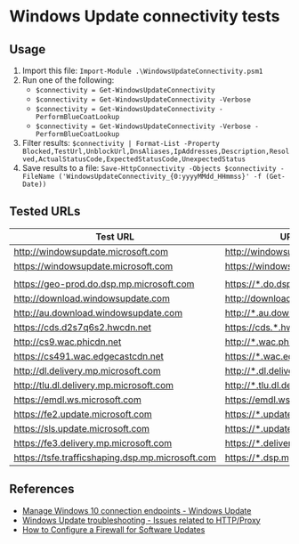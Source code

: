 # Windows Update connectivity tests

## Usage

1. Import this file: `Import-Module .\WindowsUpdateConnectivity.psm1`
1. Run one of the following:
    * `$connectivity = Get-WindowsUpdateConnectivity`
    * `$connectivity = Get-WindowsUpdateConnectivity -Verbose`
    * `$connectivity = Get-WindowsUpdateConnectivity -PerformBlueCoatLookup`
    * `$connectivity = Get-WindowsUpdateConnectivity -Verbose -PerformBlueCoatLookup`
1. Filter results: `$connectivity | Format-List -Property Blocked,TestUrl,UnblockUrl,DnsAliases,IpAddresses,Description,Resolved,ActualStatusCode,ExpectedStatusCode,UnexpectedStatus`
1. Save results to a file: `Save-HttpConnectivity -Objects $connectivity -FileName ('WindowsUpdateConnectivity_{0:yyyyMMdd_HHmmss}' -f (Get-Date))`

## Tested URLs

| Test URL | URL to Unblock | Description |
| -- | -- | -- |
| <http://windowsupdate.microsoft.com> | <http://windowsupdate.microsoft.com> | |
| <https://windowsupdate.microsoft.com> | <https://windowsupdate.microsoft.com> | |
| | | |
| <https://geo-prod.do.dsp.mp.microsoft.com> | <https://*.do.dsp.mp.microsoft.com> | |
| <http://download.windowsupdate.com> | <http://download.windowsupdate.com> | |
| <http://au.download.windowsupdate.com> | <http://*.au.download.windowsupdate.com> | |
| <https://cds.d2s7q6s2.hwcdn.net> | <https://cds.*.hwcdn.net> | |
| <http://cs9.wac.phicdn.net> | <http://*.wac.phicdn.net> | |
| <https://cs491.wac.edgecastcdn.net> | <https://*.wac.edgecastcdn.net> | |
| <http://dl.delivery.mp.microsoft.com> | <http://*.dl.delivery.mp.microsoft.com> | |
| <http://tlu.dl.delivery.mp.microsoft.com> | <http://*.tlu.dl.delivery.mp.microsoft.com> | |
| <https://emdl.ws.microsoft.com> | <https://emdl.ws.microsoft.com> | |
| <https://fe2.update.microsoft.com> | <https://*.update.microsoft.com> | |
| <https://sls.update.microsoft.com> | <https://*.update.microsoft.com> | |
| <https://fe3.delivery.mp.microsoft.com> | <https://*.delivery.mp.microsoft.com> | |
| <https://tsfe.trafficshaping.dsp.mp.microsoft.com> | <https://*.dsp.mp.microsoft.com> | |

## References

* [Manage Windows 10 connection endpoints - Windows Update](https://docs.microsoft.com/en-us/windows/privacy/manage-windows-endpoints#windows-update)
* [Windows Update troubleshooting - Issues related to HTTP/Proxy](https://docs.microsoft.com/en-us/windows/deployment/update/windows-update-troubleshooting#issues-related-to-httpproxy)
* [How to Configure a Firewall for Software Updates](https://docs.microsoft.com/en-us/previous-versions/system-center/configuration-manager-2007/bb693717(v=technet.10))
